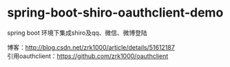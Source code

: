 # spring-boot-shiro-oauthclient-demo
spring boot 环境下集成shiro及qq、微信、微博登陆

博客：http://blog.csdn.net/zrk1000/article/details/51612187<br>
引用oauthclient：https://github.com/zrk1000/oauthclient<br>
